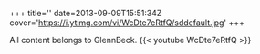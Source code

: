+++
title=''
date=2013-09-09T15:51:34Z
cover='https://i.ytimg.com/vi/WcDte7eRtfQ/sddefault.jpg'
+++

All content belongs to GlennBeck.
{{< youtube WcDte7eRtfQ >}}

